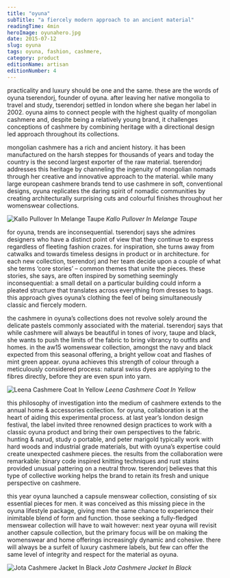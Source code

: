 ```yaml
---
title: "oyuna"
subTitle: "a fiercely modern approach to an ancient material"
readingTime: 4min
heroImage: oyunahero.jpg
date: 2015-07-12
slug: oyuna
tags: oyuna, fashion, cashmere,
category: product
editionName: artisan
editionNumber: 4
---
```


practicality and luxury should be one and the same. these are the words of oyuna tserendorj, founder of oyuna. after leaving her native mongolia to travel and study, tserendorj settled in london where she began her label in 2002. oyuna aims to connect people with the highest quality of mongolian cashmere and, despite being a relatively young brand, it challenges conceptions of cashmere by combining heritage with a directional design led approach throughout its collections.

mongolian cashmere has a rich and ancient history. it has been manufactured on the harsh steppes for thousands of years and today the country is the second largest exporter of the raw material. tserendorj addresses this heritage by channeling the ingenuity of mongolian nomads through her creative and innovative approach to the material. while many large european cashmere brands tend to use cashmere in soft, conventional designs, oyuna replicates the daring spirit of nomadic communities by creating architecturally surprising cuts and colourful finishes throughout her womenswear collections.

![Kallo Pullover In Melange Taupe](look1.jpg)
*Kallo Pullover In Melange Taupe*

for oyuna, trends are inconsequential. tserendorj says she admires designers who have a distinct point of view that they continue to express regardless of fleeting fashion crazes. for inspiration, she turns away from catwalks and towards timeless designs in product or in architecture. for each new collection, tserendorj and her team decide upon a couple of what she terms ‘core stories’ – common themes that unite the pieces. these stories, she says, are often inspired by something seemingly inconsequential: a small detail on a particular building could inform a pleated structure that translates across everything from dresses to bags. this approach gives oyuna’s clothing the feel of being simultaneously classic and fiercely modern.

the cashmere in oyuna’s collections does not revolve solely around the delicate pastels commonly associated with the material. tserendorj says that while cashmere will always be beautiful in tones of ivory, taupe and black, she wants to push the limits of the fabric to bring vibrancy to outfits and homes. in the aw15 womenswear collection, amongst the navy and black expected from this seasonal offering, a bright yellow coat and flashes of mint green appear. oyuna achieves this strength of colour through a meticulously considered process: natural swiss dyes are applying to the fibres directly, before they are even spun into yarn.

![Leena Cashmere Coat In Yellow](yellow.jpg)
*Leena Cashmere Coat In Yellow*

this philosophy of investigation into the medium of cashmere extends to the annual home & accessories collection. for oyuna, collaboration is at the heart of aiding this experimental process. at last year’s london design festival, the label invited three renowned design practices to work with a classic oyuna product and bring their own perspectives to the fabric. hunting & narud, study o portable, and peter marigold typically work with hard woods and industrial grade materials, but with oyuna’s expertise could create unexpected cashmere pieces. the results from the collaboration were remarkable: binary code inspired knitting techniques and rust stains provided unusual pattering on a neutral throw. tserendorj believes that this type of collective working helps the brand to retain its fresh and unique perspective on cashmere.

this year oyuna launched a capsule menswear collection, consisting of six essential pieces for men. it was conceived as this missing piece in the oyuna lifestyle package, giving men the same chance to experience their inimitable blend of form and function. those seeking a fully-fledged menswear collection will have to wait however: next year oyuna will revisit another capsule collection, but the primary focus will be on making the womenswear and home offerings increasingly dynamic and cohesive. there will always be a surfeit of luxury cashmere labels, but few can offer the same level of integrity and respect for the material as oyuna.

![Jota Cashmere Jacket In Black](look3.jpg)
*Jota Cashmere Jacket In Black*
